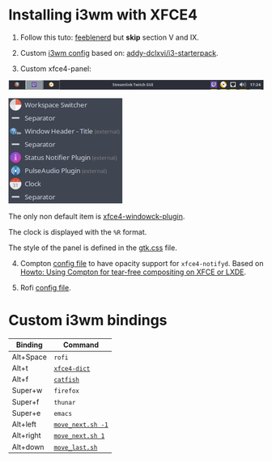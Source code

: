 # Installing i3wm with XFCE4

1. Follow this tuto: [feeblenerd](https://feeblenerd.blogspot.com/2015/11/pretty-i3-with-xfce.html) but **skip** section V and IX.

2. Custom [i3wm config](.config/i3/config) based on: [addy-dclxvi/i3-starterpack](https://github.com/addy-dclxvi/i3-starterpack).

3. Custom xfce4-panel:

![xfce4-panel illustration](xfce4-panel-illustration.png)

![xfce4-panel items](xfce4-panel-items.png)

The only non default item is [xfce4-windowck-plugin](https://github.com/cedl38/xfce4-windowck-plugin).

The clock is displayed with the `%R` format.

The style of the panel is defined in the [gtk.css](.config/gtk-3.0/gtk.css) file.

4. Compton [config file](.config/.compton.conf) to have opacity support for `xfce4-notifyd`. Based on [Howto: Using Compton for tear-free compositing on XFCE or LXDE](https://ubuntuforums.org/showthread.php?t=2144468&p=12644745#post12644745).

5. Rofi [config file](.config/rofi/config).

# Custom i3wm bindings

| Binding   | Command         |
|-----------|-----------------|
| Alt+Space | `rofi`            |
| Alt+t     | [`xfce4-dict`](.config/rofi/trad.sh)      |
| Alt+f     | [`catfish`](.config/rofi/srch.sh)         |
| Super+w   | `firefox`         |
| Super+f   | `thunar`          |
| Super+e   | `emacs`           |
| Alt+left  | [`move_next.sh -1`](.config/i3/move_next.sh) |
| Alt+right | [`move_next.sh 1`](.config/i3/move_next.sh)  |
| Alt+down  | [`move_last.sh`](.config/i3/move_last.sh)    |

